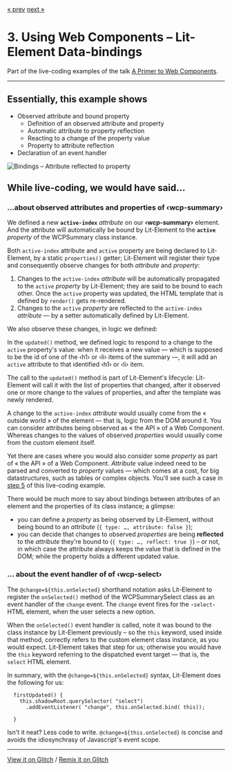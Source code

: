 [« prev](../02-wcp-summary-step02/) [next »](../02-wcp-summary-step04/)

# 3. Using Web Components – Lit-Element Data-bindings

Part of the live-coding examples of the talk [A Primer to Web Components](https://web-components-primer.firebaseapp.com).

---

## Essentially, this example shows

* Observed attribute and bound property
  * Definition of an observed attribute and property
  * Automatic attribute to property reflection
  * Reacting to a change of the property value
  * Property to attribute reflection
* Declaration of an event handler

![Bindings – Attribute reflected to property](../../../public/images/wcp-summary-bindings.svg)

## While live-coding, we would have said…

### …about observed attributes and properties of ‹wcp-summary›

We defined a new **`active-index`** _attribute_ on our **‹wcp-summary›**
element. And the attribute will automatically be bound by Lit-Element
to the **`active`** _property_ of the WCPSummary class instance.

Both `active-index` attribute and `active` property are being declared
to Lit-Element, by a static `properties()` getter; Lit-Element will
register their type and consequently observe changes for both
_attribute_ and _property_:

1. Changes to the `active-index` _attribute_ will be automatically
propagated to the `active` _property_ by Lit-Element; they are said
to be bound to each other. Once the `active` property was updated,
the HTML template that is defined by `render()` gets re-rendered.
2. Changes to the `active` _property_ are reflected to the `active-index`
_attribute_ — by a setter automatically defined by Lit-Element.

We also observe these changes, in logic we defined:

In the `updated()` method, we defined logic to respond to a change
to the `active` property's value: when it receives a new value —
which is supposed to be the id of one of the ‹h1› or ‹li› items
of the summary —, it will add an `active` attribute to that
identified ‹h1› or ‹li› item.

The call to the `updated()` method is part of Lit-Element's
lifecycle: Lit-Element will call it with the list of properties
that changed, after it observed one or more change to the values
of properties, and after the template was newly rendered.

A change to the `active-index` _attribute_ would usually come from
the « outside world » of the element — that is, logic from the DOM
around it. You can consider attributes being observed as « the
API » of a Web Component. Whereas changes to the values of observed _properties_ would usually come from the custom element itself.

Yet there are cases where you would also consider some _property_
as part of « the API » of a Web Component. _Attribute_ value indeed
need to    be parsed and converted to _property_ values — which comes
at a  cost, for big datastructures, such as tables or complex objects.
You'll see such a case in [step 5](https://glitch.com/edit/#!/wcp-summary-step05?path=README.md) of this live-coding example.

There would be much more to say about bindings between attributes
of an element and the properties of its class instance; a glimpse:

* you can define a _property_ as being observed by Lit-Element, without
  being bound to an _attribute_ (`{ type: …, attribute: false }`);
* you can decide that changes to observed _properties_ are being
  **reflected** to the _attribute_ they're bound to
  (`{ type: …, reflect: true }`) – or not, in which case the attribute
  always keeps the value that is defined in the DOM; while the property
  holds a different updated value.

### … about the event handler of of ‹wcp-select›

The `@change=${this.onSelected}` shorthand notation asks Lit-Element
to register the `onSelected()` method of the WCPSummarySelect class
as an event handler of the `change` event. The `change` event fires
for the `‹select›` HTML element, when the user selects a new option.

When the `onSelected()` event handler is called, note it was bound
to the class instance by Lit-Element previously – so the `this`
keyword, used  inside that method, correctly refers to the custom
element class instance, as you would expect. Lit-Element takes that
step for us; otherwise you would have the `this` keyword referring
to the dispatched event target — that is, the `select` HTML element.

In summary, with the `@change=${this.onSelected}` syntax, Lit-Element
does the following for us:

```
  firstUpdated() {
    this.shadowRoot.querySelector( "select")
      .addEventListener( "change", this.onSelected.bind( this));

  }
```

Isn't it neat? Less code to write. `@change=${this.onSelected}` is
concise and avoids the idiosynchrasy of Javascript's event scope.

---

[View it on Glitch](https://wcp-summary-step03.glitch.me/) /
[Remix it on Glitch](https://glitch.com/edit/#!/wcp-summary-step03)